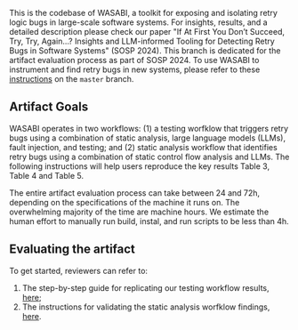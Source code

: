 This is the codebase of WASABI, a toolkit for exposing and isolating retry logic bugs in large-scale software systems. For insights, results, and a detailed description please check our paper "If At First You Don’t Succeed, Try, Try, Again...? Insights and LLM-informed Tooling for Detecting Retry Bugs in Software Systems" (SOSP 2024). This branch is dedicated for the artifact evaluation process as part of SOSP 2024. To use WASABI to instrument and find retry bugs in new systems, please refer to these [instructions](https://github.com/bastoica/wasabi/blob/master/README.md) on the `master` branch.

## Artifact Goals

WASABI operates in two workflows: (1) a testing worfklow that triggers retry bugs using a combination of static analysis, large language models (LLMs), fault injection, and testing; and (2) static analysis workflow that identifies retry bugs using a combination of static control flow analysis and LLMs. The following instructions will help users reproduce the key results Table 3, Table 4 and Table 5.

The entire artifact evaluation process can take between 24 and 72h, depending on the specifications of the machine it runs on. The overwhelming majority of the time are machine hours. We estimate the human effort to manually run build, instal, and run scripts to be less than 4h.

## Evaluating the artifact

To get started, reviewers can refer to:
1. The step-by-step guide for replicating our testing workflow results, [here](https://github.com/bastoica/wasabi/blob/sosp24-ae/wasabi-testing/README.md);
2. The instructions for validating the static analysis worfklow findings, [here](https://github.com/bastoica/wasabi/tree/sosp24-ae/wasabi-static#readme).
